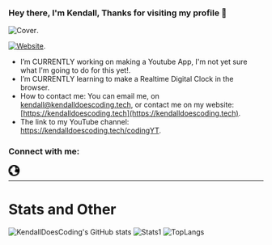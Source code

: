### Hey there, I'm Kendall, Thanks for visiting my profile 👋

![Cover](https://images.kendalldoescoding.tech/KendallDoesCoding.png).

[![Website](https://img.shields.io/website?label=kendalldoescoding.tech&style=for-the-badge&url=https%3A%2F%2Fkendalldoescoding.tech)](https://kendalldoescoding.tech).

- I’m CURRENTLY working on making a Youtube App, I'm not yet sure what I'm going to do for this yet!.
- I’m CURRENTLY learning to make a Realtime Digital Clock in the browser.
- How to contact me: You can email me, on kendall@kendalldoescoding.tech, or contact me on my website: [https://kendalldoescoding.tech](https://kendalldoescoding.tech).
- The link to my YouTube channel: https://kendalldoescoding.tech/codingYT.

### Connect with me:

[<img align="left" alt="kendalldoescoding.gq" width="22px" src="https://raw.githubusercontent.com/iconic/open-iconic/master/svg/globe.svg" />][website]
<br />


---

# Stats and Other

![KendallDoesCoding's GitHub stats](https://github-readme-stats.vercel.app/api?username=KendalldoesCoding&show_icons=true&theme=monokai)
![Stats1](https://github-readme-streak-stats.herokuapp.com/?user=KendallDOesCoding&theme=dark)
![TopLangs](https://github-readme-stats.vercel.app/api/top-langs/?username=KendallDoesCoding&layout=compact&langs_count=100&theme=dracula)

[website]: https://kendalldoescoding.tech
